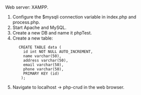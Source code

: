 Web server: XAMPP.
1. Configure the $mysqli connection variable in index.php and process.php.
2. Start Apache and MySQL.
3. Create a new DB and name it phpTest.
4. Create a new table:
```
      CREATE TABLE data (
        id int NOT NULL AUTO_INCREMENT,
        name varchar(50),
        address varchar(50),
      	email varchar(50),
      	phone varchar(50),
        PRIMARY KEY (id)
       );
```
5. Navigate to localhost -> php-crud in the web browser.
